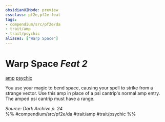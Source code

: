 ```yaml
---
obsidianUIMode: preview
cssclass: pf2e,pf2e-feat
tags:
- compendium/src/pf2e/da
- trait/amp
- trait/psychic
aliases: ["Warp Space"]
---
```

# Warp Space  *Feat 2*  
[amp](/rules/traits/amp-da.md)  [psychic](/rules/traits/psychic-da.md)  


You use your magic to bend space, causing your spell to strike from a strange vector. Use this amp in place of a psi cantrip's normal amp entry. The amped psi cantrip must have a range.

*Source: Dark Archive p. 24*  
%% #compendium/src/pf2e/da #trait/amp #trait/psychic %%